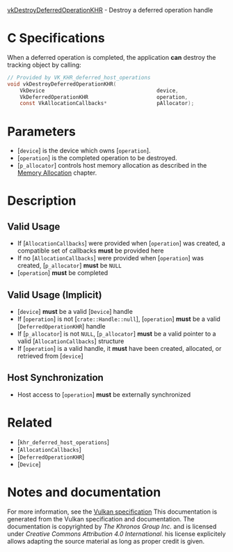 [vkDestroyDeferredOperationKHR](https://www.khronos.org/registry/vulkan/specs/1.3-extensions/man/html/vkDestroyDeferredOperationKHR.html) - Destroy a deferred operation handle

# C Specifications
When a deferred operation is completed, the application  **can**  destroy the
tracking object by calling:
```c
// Provided by VK_KHR_deferred_host_operations
void vkDestroyDeferredOperationKHR(
    VkDevice                                    device,
    VkDeferredOperationKHR                      operation,
    const VkAllocationCallbacks*                pAllocator);
```

# Parameters
- [`device`] is the device which owns [`operation`].
- [`operation`] is the completed operation to be destroyed.
- [`p_allocator`] controls host memory allocation as described in the [Memory Allocation](https://www.khronos.org/registry/vulkan/specs/1.3-extensions/html/vkspec.html#memory-allocation) chapter.

# Description
## Valid Usage
-    If [`AllocationCallbacks`] were provided when [`operation`] was created, a compatible set of callbacks  **must**  be provided here
-    If no [`AllocationCallbacks`] were provided when [`operation`] was created, [`p_allocator`] **must**  be `NULL`
-  [`operation`] **must**  be completed

## Valid Usage (Implicit)
-  [`device`] **must**  be a valid [`Device`] handle
-    If [`operation`] is not [`crate::Handle::null`], [`operation`] **must**  be a valid [`DeferredOperationKHR`] handle
-    If [`p_allocator`] is not `NULL`, [`p_allocator`] **must**  be a valid pointer to a valid [`AllocationCallbacks`] structure
-    If [`operation`] is a valid handle, it  **must**  have been created, allocated, or retrieved from [`device`]

## Host Synchronization
- Host access to [`operation`] **must**  be externally synchronized

# Related
- [`khr_deferred_host_operations`]
- [`AllocationCallbacks`]
- [`DeferredOperationKHR`]
- [`Device`]

# Notes and documentation
For more information, see the [Vulkan specification](https://www.khronos.org/registry/vulkan/specs/1.3-extensions/html/vkspec.html)
This documentation is generated from the Vulkan specification and documentation.
The documentation is copyrighted by *The Khronos Group Inc.* and is licensed under *Creative Commons Attribution 4.0 International*.
his license explicitely allows adapting the source material as long as proper credit is given.
        